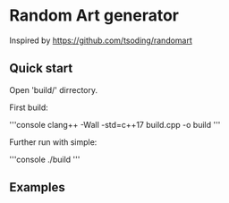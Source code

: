 # Random Art generator

Inspired by <https://github.com/tsoding/randomart>

## Quick start

Open 'build/' dirrectory.

First build:

'''console
clang++ -Wall -std=c++17 build.cpp -o build
'''

Further run with simple:

'''console
./build
'''

## Examples 

